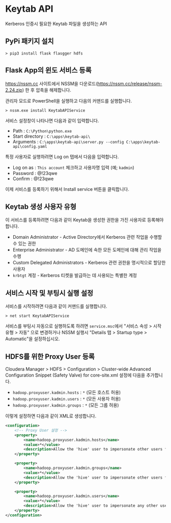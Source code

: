 # Keytab API

Kerberos 인증시 필요한 Keytab 파일을 생성하는 API

## PyPi 패키지 설치

```
> pip3 install flask flasgger hdfs
```

## Flask App의 윈도 서비스 등록

https://nssm.cc 사이트에서 NSSM을 다운로드(https://nssm.cc/release/nssm-2.24.zip) 한 후 압축을 해제합니다.

관리자 모드로 PowerShell을 실행하고 다음의 커맨드를 실행합니다.

```
> nssm.exe install KeytabAPIService
```

서비스 설정창이 나타나면 다음과 같이 입력합니다. 

* Path : `C:\Python\python.exe`
* Start directory : `C:\apps\keytab-api\`
* Arguments : `C:\apps\keytab-api\server.py --config C:\apps\keytab-api\config.yaml`

특정 사용자로 실행하려면 Log on 탭에서 다음을 입력합니다.

* Log on as : `This account` 체크하고 사용자명 입력 (예; `kadmin`)
* Password : @!23qwe
* Confirm : @!23qwe

이제 서비스를 등록하기 위해서 Install service 버튼을 클릭합니다.

## Keytab 생성 사용자 유형

이 서비스를 등록하려면 다음과 같이 Keytab을 생성한 권한을 가진 사용자로 등록해야 합니다.

* Domain Administrator - Active Directory에서 Kerberos 관련 작업을 수행할 수 있는 권한
* Enterprise Administrator - AD 도메인에 속한 모든 도메인에 대해 관리 작업을 수행
* Custom Delegated Administrators - Kerberos 관련 권한을 명시적으로 할당한 사용자
* `krbtgt` 계정 - Kerberos 티켓을 발급하는 데 사용되는 특별한 계정

## 서비스 시작 및 부팅시 실행 설정

서비스를 시작하려면 다음과 같이 커맨드를 실행합니다.

```
> net start KeytabAPIService
```

서비스를 부팅시 자동으로 실행하도록 하려면 `service.msc`에서 "서비스 속성 > 시작 유형 > 자동" 으로 변경하거나 NSSM 실행시 "Details 탭 > Startup type > Automatic"을 설정하십시오.

## HDFS를 위한 Proxy User 등록

Cloudera Manager > HDFS > Configuration > Cluster-wide Advanced Configuration Snippet (Safety Valve) for core-site.xml 설정에 다음을 추가합니다.

* `hadoop.proxyuser.kadmin.hosts` : `*` (모든 호스트 허용)
* `hadoop.proxyuser.kadmin.users` : `*` (모든 사용자 허용)
* `hadoop.proxyuser.kadmin.groups` : `*` (모든 그룹 허용)

이렇게 설정하면 다음과 같이 XML로 생성합니다.

```xml
<configuration>
    <!-- Proxy User 설정 -->
    <property>
        <name>hadoop.proxyuser.kadmin.hosts</name>
        <value>*</value>
        <description>Allow the 'hive' user to impersonate other users from any host</description>
    </property>

    <property>
        <name>hadoop.proxyuser.kadmin.groups</name>
        <value>*</value>
        <description>Allow the 'hive' user to impersonate other users from any group</description>
    </property>

    <property>
        <name>hadoop.proxyuser.kadmin.users</name>
        <value>*</value>
        <description>Allow the 'hive' user to impersonate any other user</description>
    </property>
</configuration>
```
